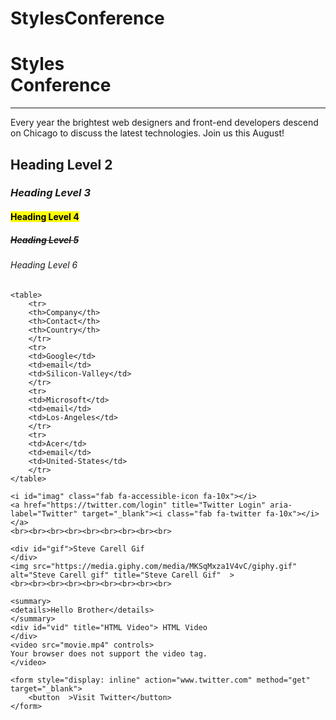 # StylesConference
<!DOCTYPE html>
<html lang="en">
<head>
	<meta charset="utf-8">
	<title>	Styles Conference	</title>
	<link rel="stylesheet" href="styles/styles.css">
	<link rel="icon" type="image/png" href="C:\Users\acer\Downloads\office_logo.png" />
	<script src="https://kit.fontawesome.com/a8a30100d1.js" crossorigin="anonymous"></script>
</head>
<body>
	<!-- This is a comment -->
	<h1>Styles <br>Conference</h1>
	<hr>
	 <p>Every year the brightest web designers and front-end developers descend on Chicago to discuss the latest technologies. Join us this August!</p>
	<h2 id="head1">	Heading Level 2	</h2>
	<h3 title="h3">	<i>Heading Level 3</i>	</h3>
	<h4>	<mark>Heading Level 4</mark>	</h4>
	<h5 title="Heading Level 5">	<del>Heading Level 5</del>	</h5>
	<h6>	Heading Level 6	</h6>
	
	<table>
		<tr>
		<th>Company</th>
		<th>Contact</th>
		<th>Country</th>
		</tr>
		<tr>
		<td>Google</td>
		<td>email</td>
		<td>Silicon-Valley</td>
		</tr>
		<tr>
		<td>Microsoft</td>
		<td>email</td>
		<td>Los-Angeles</td>
		</tr>
		<tr>
		<td>Acer</td>
		<td>email</td>
		<td>United-States</td>
		</tr>
	</table>
	
	<i id="imag" class="fab fa-accessible-icon fa-10x"></i>
	<a href="https://twitter.com/login" title="Twitter Login" aria-label="Twitter" target="_blank"><i class="fab fa-twitter fa-10x"></i></a>
	<br><br><br><br><br><br><br><br><br>	

	<div id="gif">Steve Carell Gif
	</div>
	<img src="https://media.giphy.com/media/MKSqMxza1V4vC/giphy.gif" alt="Steve Carell gif" title="Steve Carell Gif"  >
	<br><br><br><br><br><br><br><br><br>	

	<summary>	
	<details>Hello Brother</details>
	</summary>
	<div id="vid" title="HTML Video"> HTML Video
	</div>
	<video src="movie.mp4" controls>
	Your browser does not support the video tag.
	</video>
	
	<form style="display: inline" action="www.twitter.com" method="get" target="_blank">
		<button  >Visit Twitter</button>		
	</form>
	

</body>

</html>
